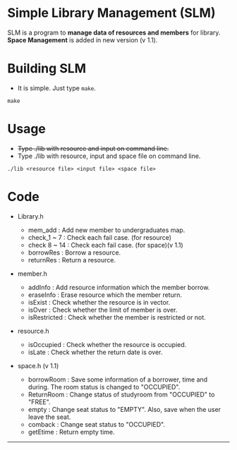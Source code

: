 # Simple Library Management (SLM)

SLM is a program to **manage data of resources and members** for library.
**Space Management** is added in new version (v 1.1).

# Building SLM

* It is simple. Just type `make`.

```
make
```

# Usage

* ~~Type ./lib with resource and input on command line.~~
* Type ./lib with resource, input and space file on command line.

```
./lib <resource file> <input file> <space file>
```

# Code

* Library.h
	* mem_add		: Add new member to undergraduates map.
	* check_1 ~ 7	: Check each fail case. (for resource)
	* check 8 ~ 14	: Check each fail case. (for space)(v 1.1)
	* borrowRes		: Borrow a resource.
	* returnRes		: Return a resource.

* member.h
	* addInfo		: Add resource information which the member borrow.
	* eraseInfo		: Erase resource which the member return.
	* isExist		: Check whether the resource is in vector.
	* isOver		: Check whether the limit of member is over.
	* isRestricted	: Check whether the member is restricted or not.

* resource.h
	* isOccupied	: Check whether the resource is occupied.
	* isLate		: Check whether the return date is over.

* space.h (v 1.1)
	* borrowRoom	: Save some information of a borrower, time and during. The room status is changed to "OCCUPIED".
	* ReturnRoom	: Change status of studyroom from "OCCUPIED" to "FREE".
	* empty			: Change seat status to "EMPTY". Also, save when the user leave the seat.
	* comback		: Change seat status to "OCCUPIED".
	* getEtime		: Return empty time.
---------------

